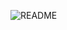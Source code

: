 ![README](https://github.com/YaninaCharas/YaninaCharas/assets/111123479/b762ddac-44e5-4bec-b0c2-85f17c8ed2c2)
